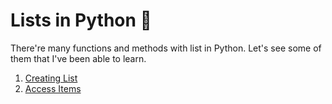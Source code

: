 # Lists in Python :snake:

There're many functions and methods with list in Python. Let's see some of them that I've been able to learn.

1.  [Creating List](creating-lists.py)
2.  [Access Items](access-items.py)
